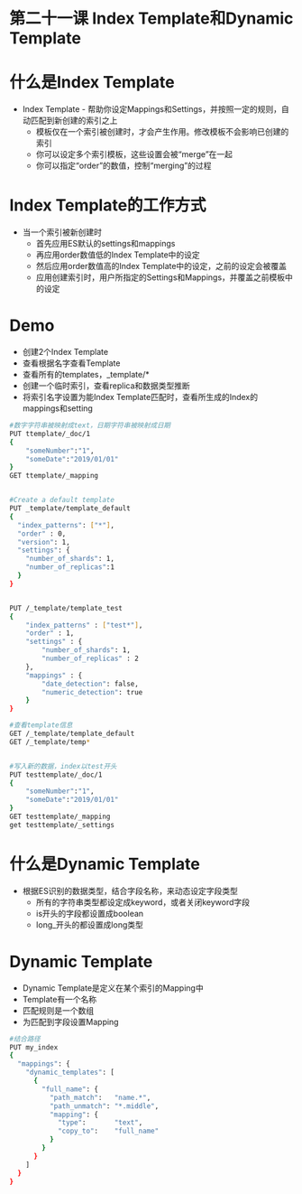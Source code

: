# 第二十一课 Index Template和Dynamic Template

# 什么是Index Template

- Index Template - 帮助你设定Mappings和Settings，并按照一定的规则，自动匹配到新创建的索引之上
  - 模板仅在一个索引被创建时，才会产生作用。修改模板不会影响已创建的索引
  - 你可以设定多个索引模板，这些设置会被“merge”在一起
  - 你可以指定“order”的数值，控制“merging”的过程

# Index Template的工作方式

- 当一个索引被新创建时
  - 首先应用ES默认的settings和mappings
  - 再应用order数值低的Index Template中的设定
  - 然后应用order数值高的Index Template中的设定，之前的设定会被覆盖
  - 应用创建索引时，用户所指定的Settings和Mappings，并覆盖之前模板中的设定

# Demo

- 创建2个Index Template
- 查看根据名字查看Template
- 查看所有的templates，_template/*
- 创建一个临时索引，查看replica和数据类型推断
- 将索引名字设置为能Index Template匹配时，查看所生成的Index的mappings和setting

```sh
#数字字符串被映射成text，日期字符串被映射成日期
PUT ttemplate/_doc/1
{
	"someNumber":"1",
	"someDate":"2019/01/01"
}
GET ttemplate/_mapping


#Create a default template
PUT _template/template_default
{
  "index_patterns": ["*"],
  "order" : 0,
  "version": 1,
  "settings": {
    "number_of_shards": 1,
    "number_of_replicas":1
  }
}


PUT /_template/template_test
{
    "index_patterns" : ["test*"],
    "order" : 1,
    "settings" : {
    	"number_of_shards": 1,
        "number_of_replicas" : 2
    },
    "mappings" : {
    	"date_detection": false,
    	"numeric_detection": true
    }
}

#查看template信息
GET /_template/template_default
GET /_template/temp*


#写入新的数据，index以test开头
PUT testtemplate/_doc/1
{
	"someNumber":"1",
	"someDate":"2019/01/01"
}
GET testtemplate/_mapping
get testtemplate/_settings
```

# 什么是Dynamic Template

- 根据ES识别的数据类型，结合字段名称，来动态设定字段类型
  - 所有的字符串类型都设定成keyword，或者关闭keyword字段
  - is开头的字段都设置成boolean
  - long_开头的都设置成long类型

# Dynamic Template

- Dynamic Template是定义在某个索引的Mapping中
- Template有一个名称
- 匹配规则是一个数组
- 为匹配到字段设置Mapping

```sh
#结合路径
PUT my_index
{
  "mappings": {
    "dynamic_templates": [
      {
        "full_name": {
          "path_match":   "name.*",
          "path_unmatch": "*.middle",
          "mapping": {
            "type":       "text",
            "copy_to":    "full_name"
          }
        }
      }
    ]
  }
}
```